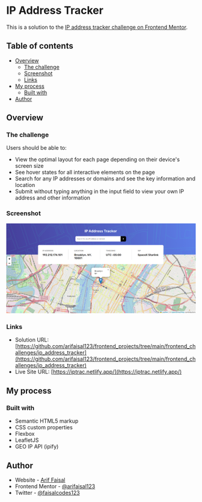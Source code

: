 # IP Address Tracker

This is a solution to the [IP address tracker challenge on Frontend Mentor](https://www.frontendmentor.io/challenges/ip-address-tracker-I8-0yYAH0).

## Table of contents

- [Overview](#overview)
  - [The challenge](#the-challenge)
  - [Screenshot](#screenshot)
  - [Links](#links)
- [My process](#my-process)
  - [Built with](#built-with)
- [Author](#author)

## Overview

### The challenge

Users should be able to:

- View the optimal layout for each page depending on their device's screen size
- See hover states for all interactive elements on the page
- Search for any IP addresses or domains and see the key information and location
- Submit without typing anything in the input field to view your own IP address and other information

### Screenshot

![](./images/screenshot.png)

### Links

- Solution URL: [https://github.com/arifaisal123/frontend_projects/tree/main/frontend_challenges/ip_address_tracker](https://github.com/arifaisal123/frontend_projects/tree/main/frontend_challenges/ip_address_tracker)
- Live Site URL: [https://iptrac.netlify.app/](https://iptrac.netlify.app/)

## My process

### Built with

- Semantic HTML5 markup
- CSS custom properties
- Flexbox
- LeafletJS
- GEO IP API (ipify)

## Author

- Website - [Arif Faisal](https://arifaisal123.github.io)
- Frontend Mentor - [@arifaisal123](https://www.frontendmentor.io/profile/arifaisal123)
- Twitter - [@faisalcodes123](https://www.twitter.com/faisalcodes123)

